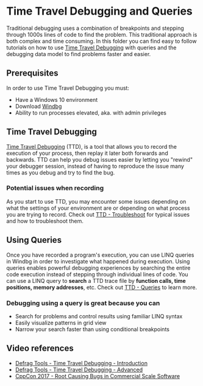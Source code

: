 # Time Travel Debugging and Queries

Traditional debugging uses a combination of breakpoints and stepping through 1000s
lines of code to find the problem. This traditional approach is both complex and
time consuming. In this folder you can find easy to follow tutorials on how to
use [Time Travel Debugging] with queries and the debugging data model to find
problems faster and easier.

## Prerequisites

In order to use Time Travel Debugging you must:

* Have a Windows 10 environment
* Download [Windbg](https://aka.ms/WinDbg)
* Ability to run processes elevated, aka. with admin privileges

## Time Travel Debugging

[Time Travel Debugging] (TTD), is a tool that allows you to record the execution of
your process, then replay it later both forwards and backwards. TTD can help you
debug issues easier by letting you "rewind" your debugger session, instead of having
to reproduce the issue many times as you debug and try to find the bug.

### Potential issues when recording

As you start to use TTD, you may encounter some issues depending on what the settings
of your environment are or depending on what process you are trying to record.
Check out [TTD - Troubleshoot] for typical issues and how to troubleshoot them.

## Using Queries

Once you have recorded a program's execution, you can use LINQ queries in Windbg
in order to investigate what happened during execution.
Using queries enables powerful debugging experiences by searching the entire code
execution instead of stepping through individual lines of code. You can use a LINQ
query to **search** a TTD trace file by **function calls, time positions, memory addresses**, etc.
Check out [TTD - Queries] to learn more.

### Debugging using a query is great because you can

* Search for problems and control results using familiar LINQ syntax
* Easily visualize patterns in grid view
* Narrow your search faster than using conditional breakpoints

## Video references

* [Defrag Tools - Time Travel Debugging - Introduction](https://learn.microsoft.com/shows/defrag-tools/185-time-travel-debugging-introduction)
* [Defrag Tools - Time Travel Debugging - Advanced](https://learn.microsoft.com/shows/defrag-tools/186-time-travel-debugging-advanced)
* [CppCon 2017 - Root Causing Bugs in Commercial Scale Software](https://www.youtube.com/watch?v=l1YJTg_A914)

[Time Travel Debugging]: https://learn.microsoft.com/windows-hardware/drivers/debugger/time-travel-debugging-overview
[TTD - Troubleshoot]: https://learn.microsoft.com/windows-hardware/drivers/debugger/time-travel-debugging-troubleshooting
[TTD - Queries]: https://blogs.msdn.microsoft.com/windbg/2018/02/01/time-travel-debugging-queries/
